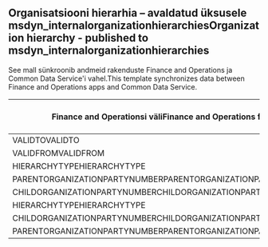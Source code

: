 ## <a name="organization-hierarchy---published-to-msdyn_internalorganizationhierarchies"></a><span data-ttu-id="dfeb8-101">Organisatsiooni hierarhia – avaldatud üksusele msdyn_internalorganizationhierarchies</span><span class="sxs-lookup"><span data-stu-id="dfeb8-101">Organization hierarchy - published to msdyn_internalorganizationhierarchies</span></span>

<span data-ttu-id="dfeb8-102">See mall sünkroonib andmeid rakenduste Finance and Operations ja Common Data Service'i vahel.</span><span class="sxs-lookup"><span data-stu-id="dfeb8-102">This template synchronizes data between Finance and Operations apps and Common Data Service.</span></span>

<span data-ttu-id="dfeb8-103">Finance and Operationsi väli</span><span class="sxs-lookup"><span data-stu-id="dfeb8-103">Finance and Operations field</span></span> | <span data-ttu-id="dfeb8-104">Kaardi tüüp</span><span class="sxs-lookup"><span data-stu-id="dfeb8-104">Map type</span></span> | <span data-ttu-id="dfeb8-105">Muu Dynamics 365 väli</span><span class="sxs-lookup"><span data-stu-id="dfeb8-105">Other Dynamics 365 field</span></span> | <span data-ttu-id="dfeb8-106">Vaikeväärtus</span><span class="sxs-lookup"><span data-stu-id="dfeb8-106">Default value</span></span>
---|---|---|---
<span data-ttu-id="dfeb8-107">VALIDTO</span><span class="sxs-lookup"><span data-stu-id="dfeb8-107">VALIDTO</span></span> | > | <span data-ttu-id="dfeb8-108">msdyn_validto</span><span class="sxs-lookup"><span data-stu-id="dfeb8-108">msdyn_validto</span></span> | 
<span data-ttu-id="dfeb8-109">VALIDFROM</span><span class="sxs-lookup"><span data-stu-id="dfeb8-109">VALIDFROM</span></span> | > | <span data-ttu-id="dfeb8-110">msdyn_validfrom</span><span class="sxs-lookup"><span data-stu-id="dfeb8-110">msdyn_validfrom</span></span> | 
<span data-ttu-id="dfeb8-111">HIERARCHYTYPE</span><span class="sxs-lookup"><span data-stu-id="dfeb8-111">HIERARCHYTYPE</span></span> | > | <span data-ttu-id="dfeb8-112">msdyn_hierarchytypename</span><span class="sxs-lookup"><span data-stu-id="dfeb8-112">msdyn_hierarchytypename</span></span> | 
<span data-ttu-id="dfeb8-113">PARENTORGANIZATIONPARTYNUMBER</span><span class="sxs-lookup"><span data-stu-id="dfeb8-113">PARENTORGANIZATIONPARTYNUMBER</span></span> | > | <span data-ttu-id="dfeb8-114">msdyn_parentpartyid</span><span class="sxs-lookup"><span data-stu-id="dfeb8-114">msdyn_parentpartyid</span></span> | 
<span data-ttu-id="dfeb8-115">CHILDORGANIZATIONPARTYNUMBER</span><span class="sxs-lookup"><span data-stu-id="dfeb8-115">CHILDORGANIZATIONPARTYNUMBER</span></span> | > | <span data-ttu-id="dfeb8-116">msdyn_childpartyid</span><span class="sxs-lookup"><span data-stu-id="dfeb8-116">msdyn_childpartyid</span></span> | 
<span data-ttu-id="dfeb8-117">HIERARCHYTYPE</span><span class="sxs-lookup"><span data-stu-id="dfeb8-117">HIERARCHYTYPE</span></span> | > | <span data-ttu-id="dfeb8-118">msdyn_hierarchytypeid.msdyn_name</span><span class="sxs-lookup"><span data-stu-id="dfeb8-118">msdyn_hierarchytypeid.msdyn_name</span></span> | 
<span data-ttu-id="dfeb8-119">CHILDORGANIZATIONPARTYNUMBER</span><span class="sxs-lookup"><span data-stu-id="dfeb8-119">CHILDORGANIZATIONPARTYNUMBER</span></span> | > | <span data-ttu-id="dfeb8-120">msdyn_childid.msdyn_partynumber</span><span class="sxs-lookup"><span data-stu-id="dfeb8-120">msdyn_childid.msdyn_partynumber</span></span> | 
<span data-ttu-id="dfeb8-121">PARENTORGANIZATIONPARTYNUMBER</span><span class="sxs-lookup"><span data-stu-id="dfeb8-121">PARENTORGANIZATIONPARTYNUMBER</span></span> | > | <span data-ttu-id="dfeb8-122">msdyn_parentid.msdyn_partynumber</span><span class="sxs-lookup"><span data-stu-id="dfeb8-122">msdyn_parentid.msdyn_partynumber</span></span> | 
